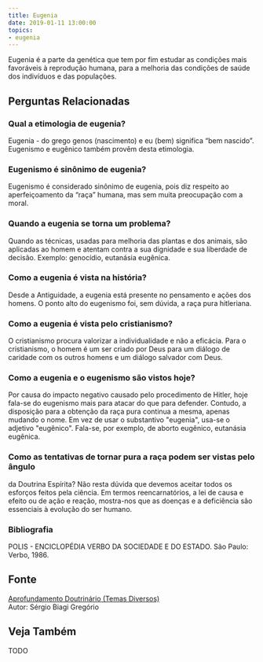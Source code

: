 ```yaml
---
title: Eugenia
date: 2019-01-11 13:00:00
topics: 
- eugenia 
---
```


Eugenia é a parte da genética que tem por fim estudar as condições mais
favoráveis à reprodução humana, para a melhoria das condições de saúde
dos indivíduos e das populações.

## Perguntas Relacionadas

### Qual a etimologia de eugenia?
Eugenia - do grego genos (nascimento) e eu (bem) significa “bem
nascido”. Eugenismo e eugênico também provêm desta etimologia.

### Eugenismo é sinônimo de eugenia?
Eugenismo é considerado sinônimo de eugenia, pois diz respeito ao
aperfeiçoamento da “raça” humana, mas sem muita preocupação com a moral.

### Quando a eugenia se torna um problema?
Quando as técnicas, usadas para melhoria das plantas e dos animais, são
aplicadas ao homem e atentam contra a sua dignidade e sua liberdade de
decisão. Exemplo: genocídio, eutanásia eugênica.

### Como a eugenia é vista na história?
Desde a Antiguidade, a eugenia está presente no pensamento e ações dos
homens. O ponto alto do eugenismo foi, sem dúvida, a raça pura
hitleriana.

### Como a eugenia é vista pelo cristianismo?
O cristianismo procura valorizar a individualidade e não a eficácia.
Para o cristianismo, o homem é um ser criado por Deus para um diálogo de
caridade com os outros homens e um diálogo salvador com Deus.

### Como a eugenia e o eugenismo são vistos hoje?
Por causa do impacto negativo causado pelo procedimento de Hitler, hoje
fala-se do eugenismo mais para atacar do que para defender. Contudo, a
disposição para a obtenção da raça pura continua a mesma, apenas mudando
o nome. Em vez de usar o substantivo "eugenia", usa-se o adjetivo
"eugênico". Fala-se, por exemplo, de aborto eugênico, eutanásia
eugênica.

### Como as tentativas de tornar pura a raça podem ser vistas pelo ângulo
da Doutrina Espírita?
Não resta dúvida que devemos aceitar todos os esforços feitos pela
ciência. Em termos reencarnatórios, a lei de causa e efeito ou de ação e
reação, mostra-nos que as doenças e a deficiência são essenciais à
evolução do ser humano.


### Bibliografia
POLIS - ENCICLOPÉDIA VERBO DA SOCIEDADE E DO ESTADO. São Paulo: Verbo,
1986.

## Fonte
[Aprofundamento Doutrinário (Temas Diversos)](https://sites.google.com/view/aprofundamentodoutrinario/eugenia)  
Autor: Sérgio Biagi Gregório



## Veja Também
TODO


